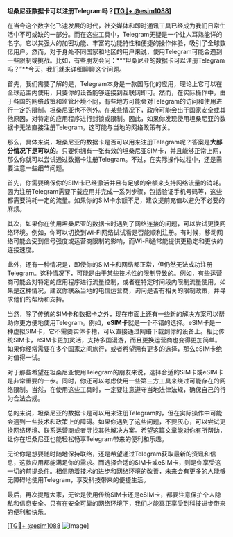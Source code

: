 **坦桑尼亚数据卡可以注册Telegram吗？[[TG💪+ @esim1088](https://t.me/s/esim1088)]**

在当今这个数字化飞速发展的时代，社交媒体和即时通讯工具已经成为我们日常生活中不可或缺的一部分。而在这些工具中，Telegram无疑是一个让人耳熟能详的名字。它以其强大的加密功能、丰富的功能特性和便捷的操作体验，吸引了全球数亿用户。然而，对于身处不同国家和地区的用户来说，使用Telegram可能会遇到一些限制或挑战。比如，有些朋友会问：**“坦桑尼亚的数据卡可以注册Telegram吗？”**今天，我们就来详细聊聊这个问题。

首先，我们需要了解的是，Telegram本身是一款国际化的应用，理论上它可以在全球范围内使用，只要你的设备能够连接到互联网即可。然而，在实际操作中，由于各国的网络政策和监管环境不同，有些地方可能会对Telegram的访问和使用进行一定的限制。坦桑尼亚也不例外。在某些情况下，政府可能会出于国家安全或其他原因，对特定的应用程序进行封锁或限制。因此，如果你发现使用坦桑尼亚的数据卡无法直接注册Telegram，这可能与当地的网络政策有关。

那么，具体来说，坦桑尼亚的数据卡是否可以用来注册Telegram呢？答案是**大部分情况下是可以的**。只要你拥有一张有效的坦桑尼亚SIM卡，并且能够正常上网，那么你就可以尝试通过数据卡注册Telegram。不过，在实际操作过程中，还是需要注意一些细节问题。

首先，你需要确保你的SIM卡已经激活并且有足够的余额来支持网络流量的消耗。因为注册Telegram需要下载应用并完成一系列步骤，包括验证手机号码等，这些都需要消耗一定的流量。如果你的SIM卡余额不足，建议提前充值以避免不必要的麻烦。

其次，如果你在使用坦桑尼亚的数据卡时遇到了网络连接的问题，可以尝试更换网络环境。例如，你可以切换到Wi-Fi网络试试看是否能顺利注册。有时候，移动网络可能会受到信号强度或运营商限制的影响，而Wi-Fi通常能提供更稳定和更快的连接速度。

此外，还有一种情况是，即使你的SIM卡和网络都正常，但仍然无法成功注册Telegram。这种情况下，可能是由于某些技术性的限制导致的。例如，有些运营商可能会对特定的应用程序进行流量控制，或者在特定时间段内限制流量使用。如果是这种情况，建议你联系当地的电信运营商，询问是否有相关的限制政策，并寻求他们的帮助和支持。

当然，除了传统的SIM卡和数据卡之外，现在市面上还有一些新的解决方案可以帮助你更方便地使用Telegram。例如，**eSIM卡**就是一个不错的选择。eSIM卡是一种虚拟SIM卡，它不需要实体卡槽，可以直接通过网络下载到你的设备上。相比传统SIM卡，eSIM卡更加灵活，支持多国漫游，而且更换运营商也变得更加简单。如果你经常需要在多个国家之间旅行，或者希望拥有更多的选择，那么eSIM卡绝对值得一试。

对于那些希望在坦桑尼亚使用Telegram的朋友来说，选择合适的SIM卡或eSIM卡是非常重要的一步。同时，你还可以考虑使用一些第三方工具来绕过可能存在的网络限制。当然，在使用这些工具时，一定要注意遵守当地法律法规，确保自己的行为合法合规。

总的来说，坦桑尼亚的数据卡是可以用来注册Telegram的，但在实际操作中可能会遇到一些技术和政策上的障碍。如果你遇到了这些问题，不要灰心，可以尝试更换网络环境、联系运营商或者寻找其他解决方案。希望这篇文章能对你有所帮助，让你在坦桑尼亚也能轻松畅享Telegram带来的便利和乐趣。

无论你是想要随时随地保持联络，还是希望通过Telegram获取最新的资讯和信息，这款应用都能满足你的需求。而选择合适的SIM卡或eSIM卡，则是你享受这一切的前提条件。相信随着技术的进步和网络环境的改善，未来会有更多的人能够无障碍地使用Telegram，享受科技带来的便捷生活。

最后，再次提醒大家，无论是使用传统SIM卡还是eSIM卡，都要注意保护个人隐私和信息安全。只有在安全可靠的网络环境下，我们才能真正享受到科技进步带来的便利和快乐。

[[TG💪+ @esim1088](https://t.me/s/esim1088) ![Image](https://i.postimg.cc/4NQfJmqS/Snipaste-2025-05-13-00-14-12.png)]